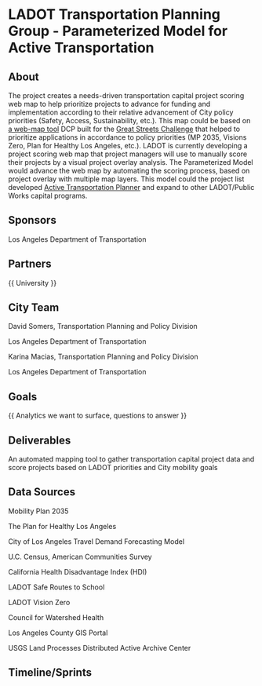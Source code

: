 # LADOT Transportation Planning Group - Parameterized Model for Active Transportation 

## About

The project creates a needs-driven transportation capital project scoring web map to help prioritize projects to advance for funding and implementation according to their relative advancement of City policy priorities (Safety, Access, Sustainability, etc.). This map could be based on [a web-map tool](https://ladcp.maps.arcgis.com/apps/webappviewer/index.html?id=02d509dfe1ea458da1157b516249f4d9) DCP built for the [Great Streets Challenge](http://lagreatstreets.org/2016-challenge/) that helped to prioritize applications in accordance to policy priorities (MP 2035, Visions Zero, Plan for Healthy Los Angeles, etc.). LADOT is currently developing a project scoring web map that project managers will use to manually score their projects by a visual project overlay analysis. The Parameterized Model would advance the web map by automating the scoring process, based on project overlay with multiple map layers. This model could the project list developed [Active Transportation Planner](http://dsf.lacity.org/dot-active-transportation-planner) and expand to other LADOT/Public Works capital programs.

## Sponsors

Los Angeles Department of Transportation 

## Partners

{{ University }} 

## City Team

David Somers, Transportation Planning and Policy Division 

Los Angeles Department of Transportation

Karina Macias, Transportation Planning and Policy Division 

Los Angeles Department of Transportation

## Goals

{{ Analytics we want to surface, questions to answer }} 

## Deliverables

An automated mapping tool to gather transportation capital project data and score projects based on LADOT priorities and City mobility goals 

## Data Sources

Mobility Plan 2035

The Plan for Healthy Los Angeles

City of Los Angeles Travel Demand Forecasting Model

U.C. Census, American Communities Survey

California Health Disadvantage Index (HDI)

LADOT Safe Routes to School

LADOT Vision Zero

Council for Watershed Health

Los Angeles County GIS Portal

USGS Land Processes Distributed Active Archive Center

## Timeline/Sprints

